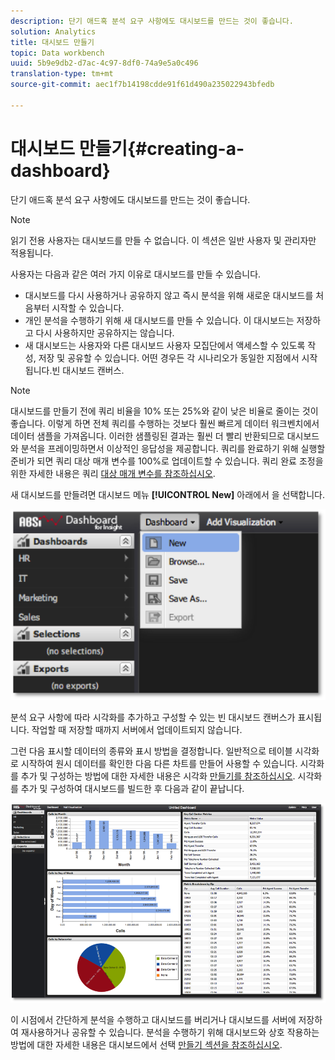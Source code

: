 ```yaml
---
description: 단기 애드혹 분석 요구 사항에도 대시보드를 만드는 것이 좋습니다.
solution: Analytics
title: 대시보드 만들기
topic: Data workbench
uuid: 5b9e9db2-d7ac-4c97-8df0-74a9e5a0c496
translation-type: tm+mt
source-git-commit: aec1f7b14198cdde91f61d490a235022943bfedb

---
```



# 대시보드 만들기{#creating-a-dashboard}

단기 애드혹 분석 요구 사항에도 대시보드를 만드는 것이 좋습니다.

>[!NOTE]
>
>읽기 전용 사용자는 대시보드를 만들 수 없습니다. 이 섹션은 일반 사용자 및 관리자만 적용됩니다.

사용자는 다음과 같은 여러 가지 이유로 대시보드를 만들 수 있습니다.

* 대시보드를 다시 사용하거나 공유하지 않고 즉시 분석을 위해 새로운 대시보드를 처음부터 시작할 수 있습니다.
* 개인 분석을 수행하기 위해 새 대시보드를 만들 수 있습니다. 이 대시보드는 저장하고 다시 사용하지만 공유하지는 않습니다.
* 새 대시보드는 사용자와 다른 대시보드 사용자 모집단에서 액세스할 수 있도록 작성, 저장 및 공유할 수 있습니다. 어떤 경우든 각 시나리오가 동일한 지점에서 시작됩니다.빈 대시보드 캔버스.

>[!NOTE]
>
>대시보드를 만들기 전에 쿼리 비율을 10% 또는 25%와 같이 낮은 비율로 줄이는 것이 좋습니다. 이렇게 하면 전체 쿼리를 수행하는 것보다 훨씬 빠르게 데이터 워크벤치에서 데이터 샘플을 가져옵니다. 이러한 샘플링된 결과는 훨씬 더 빨리 반환되므로 대시보드와 분석을 프레이밍하면서 이상적인 응답성을 제공합니다. 쿼리를 완료하기 위해 실행할 준비가 되면 쿼리 대상 매개 변수를 100%로 업데이트할 수 있습니다. 쿼리 완료 조정을 위한 자세한 내용은 쿼리 [대상 매개 변수를 참조하십시오](../../../home/c-adobe-data-workbench-dashboard/c-dashboards/c-query-to-parameter.md#concept-33db106e28bc4108bca9e8d0a440d323).

새 대시보드를 만들려면 대시보드 메뉴 **[!UICONTROL New]** 아래에서 을 선택합니다.

![](assets/new_dashboard.png)

분석 요구 사항에 따라 시각화를 추가하고 구성할 수 있는 빈 대시보드 캔버스가 표시됩니다. 작업할 때 저장할 때까지 서버에서 업데이트되지 않습니다.

그런 다음 표시할 데이터의 종류와 표시 방법을 결정합니다. 일반적으로 테이블 시각화로 시작하여 원시 데이터를 확인한 다음 다른 차트를 만들어 사용할 수 있습니다. 시각화를 추가 및 구성하는 방법에 대한 자세한 내용은 시각화 [만들기를 참조하십시오](../../../home/c-adobe-data-workbench-dashboard/c-visualizations/t-creating-visualizations.md#task-c6f1d20fa2484aeeb9a8487625054ecf). 시각화를 추가 및 구성하여 대시보드를 빌드한 후 다음과 같이 끝납니다.

![](assets/after_configure.png)

이 시점에서 간단하게 분석을 수행하고 대시보드를 버리거나 대시보드를 서버에 저장하여 재사용하거나 공유할 수 있습니다. 분석을 수행하기 위해 대시보드와 상호 작용하는 방법에 대한 자세한 내용은 대시보드에서 선택 [만들기 섹션을 참조하십시오](../../../home/c-adobe-data-workbench-dashboard/c-making-selections-within-the-dashboard/c-making-selections-within-the-dashboard.md#concept-0989862de0044cc4bbfd7f4441275fc4).
